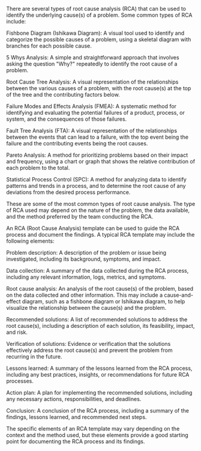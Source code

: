 There are several types of root cause analysis (RCA) that can be used to identify the underlying cause(s) of a problem. Some common types of RCA include:

Fishbone Diagram (Ishikawa Diagram): A visual tool used to identify and categorize the possible causes of a problem, using a skeletal diagram with branches for each possible cause.

5 Whys Analysis: A simple and straightforward approach that involves asking the question "Why?" repeatedly to identify the root cause of a problem.

Root Cause Tree Analysis: A visual representation of the relationships between the various causes of a problem, with the root cause(s) at the top of the tree and the contributing factors below.

Failure Modes and Effects Analysis (FMEA): A systematic method for identifying and evaluating the potential failures of a product, process, or system, and the consequences of those failures.

Fault Tree Analysis (FTA): A visual representation of the relationships between the events that can lead to a failure, with the top event being the failure and the contributing events being the root causes.

Pareto Analysis: A method for prioritizing problems based on their impact and frequency, using a chart or graph that shows the relative contribution of each problem to the total.

Statistical Process Control (SPC): A method for analyzing data to identify patterns and trends in a process, and to determine the root cause of any deviations from the desired process performance.

These are some of the most common types of root cause analysis. The type of RCA used may depend on the nature of the problem, the data available, and the method preferred by the team conducting the RCA.

An RCA (Root Cause Analysis) template can be used to guide the RCA process and document the findings. A typical RCA template may include the following elements:

Problem description: A description of the problem or issue being investigated, including its background, symptoms, and impact.

Data collection: A summary of the data collected during the RCA process, including any relevant information, logs, metrics, and symptoms.

Root cause analysis: An analysis of the root cause(s) of the problem, based on the data collected and other information. This may include a cause-and-effect diagram, such as a fishbone diagram or Ishikawa diagram, to help visualize the relationship between the cause(s) and the problem.

Recommended solutions: A list of recommended solutions to address the root cause(s), including a description of each solution, its feasibility, impact, and risk.

Verification of solutions: Evidence or verification that the solutions effectively address the root cause(s) and prevent the problem from recurring in the future.

Lessons learned: A summary of the lessons learned from the RCA process, including any best practices, insights, or recommendations for future RCA processes.

Action plan: A plan for implementing the recommended solutions, including any necessary actions, responsibilities, and deadlines.

Conclusion: A conclusion of the RCA process, including a summary of the findings, lessons learned, and recommended next steps.

The specific elements of an RCA template may vary depending on the context and the method used, but these elements provide a good starting point for documenting the RCA process and its findings.